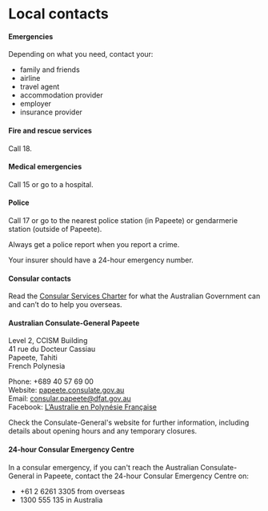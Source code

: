 # Local contacts

#### Emergencies

Depending on what you need, contact your:

* family and friends
* airline
* travel agent
* accommodation provider
* employer
* insurance provider

#### Fire and rescue services

Call 18.

#### Medical emergencies

Call 15 or go to a hospital.

#### Police

Call 17 or go to the nearest police station (in Papeete) or gendarmerie station (outside of Papeete).

Always get a police report when you report a crime.

Your insurer should have a 24-hour emergency number.

#### Consular contacts

Read the [Consular Services Charter](https://www.smartraveller.gov.au/consular-services/consular-services-charter) for what the Australian Government can and can’t do to help you overseas.

#### Australian Consulate-General Papeete

Level 2, CCISM Building  
41 rue du Docteur Cassiau  
Papeete, Tahiti  
French Polynesia

Phone: +689 40 57 69 00  
Website: [papeete.consulate.gov.au](https://www.papeete.consulate.gov.au/)  
Email: [consular.papeete@dfat.gov.au](mailto:consular.papeete@dfat.gov.au)  
Facebook: [L’Australie en Polynésie Française](https://www.facebook.com/AusCGPapeete)

Check the Consulate-General's website for further information, including details about opening hours and any temporary closures.

#### 24-hour Consular Emergency Centre

In a consular emergency, if you can't reach the Australian Consulate-General in Papeete, contact the 24-hour Consular Emergency Centre on:

* +61 2 6261 3305 from overseas
* 1300 555 135 in Australia